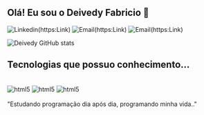 ## Olá! Eu sou o Deivedy Fabricio 👋

![Linkedin](https://img.shields.io/badge/LinkedIn-0077B5?style=for-the-badge&logo=linkedin&logoColor=white)(https:Link) ![Email](https://img.shields.io/badge/Gmail-D14836?style=for-the-badge&logo=gmail&logoColor=white)(https:Link) ![Email](https://img.shields.io/badge/Instagram-E4405F?style=for-the-badge&logo=instagram&logoColor=white)(https:Link)

![Deivedy GitHub stats](https://github-readme-stats.vercel.app/api?username=DeivedyFabricio&show_icons=true&theme=dark)

## Tecnologias que possuo conhecimento...

<div style="display: inline_block"><br/>
 <img align="center"alt="html5" src="https://img.shields.io/badge/HTML-239120?style=for-the-badge&logo=html5&logoColor=white" />
 <img align="center"alt="html5" src="https://img.shields.io/badge/CSS-239120?&style=for-the-badge&logo=css3&logoColor=whitee" />
 <img align="center"alt="html5" src="https://img.shields.io/badge/JavaScript-F7DF1E?style=for-the-badge&logo=javascript&logoColor=black" />
</div>
<br>
"Estudando programação dia após dia, programando minha vida.."
